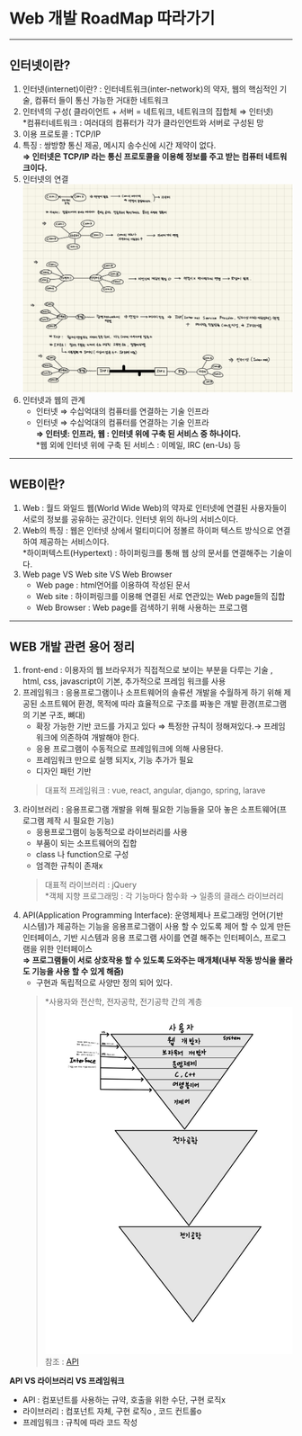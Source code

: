# Web 개발 RoadMap 따라가기

***
## 인터넷이란?
1. 인터넷(internet)이란? : 인터네트워크(inter-network)의 약자, 웹의 핵심적인 기술, 컴퓨터 들이 통신 가능한 거대한 네트워크 
2. 인터넥의 구성( 클라이언트 + 서버 = 네트워크, 네트워크의 집합체 ⇒ 인터넷)  
   *컴퓨터네트워크 : 여러대의 컴퓨터가 각가 클라인언트와 서버로 구성된 망
3. 이용 프로토콜 : TCP/IP
4. 특징 : 쌍방향 통신 제공, 메시지 송수신에 시간 제약이 없다.  
**⇒ 인터넷은 TCP/IP 라는 통신 프로토콜을 이용해 정보를 주고 받는 컴퓨터 네트워크이다.**
5. 인터넷의 연결  
![인터넷 연결 방식](./img/internet.jpeg)  
6. 인터넷과 웹의 관계  
   - 인터넷 ⇒ 수십억대의 컴퓨터를 연결하는 기술 인프라  
   - 인터넷 ⇒ 수십억대의 컴퓨터를 연결하는 기술 인프라  
   **⇒ 인터넷: 인프라, 웹 : 인터넷 위에 구축 된 서비스 중 하나이다.**    
   *웹 외에 인터넷 위에 구축 된 서비스 : 이메일, IRC (en-Us) 등

***
## WEB이란?
1. Web : 월드 와일드 웹(World Wide Web)의 약자로 인터넷에 연결된 사용자들이 서로의 정보를 공유하는 공간이다. 인터넷 위의 하나의 서비스이다.  
2. Web의 특징 : 웹은 인터넷 상에서 멀티미디어 정볼르 하이퍼 텍스트 방식으로 연결하여 제공하는 서비스이다.  
 *하이퍼텍스트(Hypertext) : 하이퍼링크를 통해 웹 상의 문서를 연결해주는 기술이다. 
3. Web page VS Web site VS Web Browser  
   - Web page : html언어를 이용하여 작성된 문서  
   - Web site : 하이퍼링크를 이용해 연결된 서로 연관있는 Web page들의 집합  
   - Web Browser : Web page를 검색하기 위해 사용하는 프로그램  

***
## WEB 개발 관련 용어 정리
1. front-end : 이용자의 웹 브라우저가 직접적으로 보이는 부분을 다루는 기술 , html, css, javascript이 기본, 추가적으로 프레임 워크를 사용  
2. 프레임워크 : 응용프로그램이나 소프트웨어의 솔류션 개발을 수월하게 하기 위해 제공된 소프트웨어 환경, 목적에 따라 효율적으로 구조를 짜놓은 개발 환경(프로그램의 기본 구조, 뼈대)  
   - 확장 가능한 기반 코드를 가지고 있다 ⇒ 특정한 규칙이 정해져있다.→ 프레임워크에 의존하여 개발해야 한다.    
   - 응용 프로그램이 수동적으로 프레임워크에 의해 사용돤다.  
   - 프레임워크 만으로 실행 되지x, 기능 추가가 필요  
   - 디자인 패턴 기반  
   > 대표적 프레임워크 : vue, react, angular, django, spring, larave   
3. 라이브러리 : 응용프로그램 개발을 위해 필요한 기능들을 모아 놓은 소프트웨어(프로그램 제작 시 필요한 기능)    
   - 응용프로그램이 능동적으로 라이브러리를 사용    
   - 부품이 되는 소프트웨어의 집합  
   - class 나 function으로 구성  
   - 엄격한 규칙이 존재x  
   > 대표적 라이브러리 : jQuery  
   > *객체 지향 프로그래밍 : 각 기능마다 함수화 → 일종의 클래스 라이브러리  
4. API(Application Programming Interface): 운영체제나 프로그래밍 언어(기반 시스템)가 제공하는 기능을 응용프로그램이 사용 할 수 있도록 제어 할 수 있게 만든 인터페이스, 기반 시스템과 응용 프로그램 사이를 연결 해주는 인터페이스, 프로그램을 위한 인터페이스  
**⇒ 프로그램들이 서로 상호작용 할 수 있도록 도와주는 매개체(내부 작동 방식을 몰라도 기능을 사용 할 수 있게 해줌)**  
   - 구현과 독립적으로 사양만 정의 되어 있다.  
   > *사용자와 전산학, 전자공학, 전기공학 간의 계층  
   > ![전산학계층](./img/CS.jpg)  
   > 참조 : [API](https://opentutorials.org/course/1189/6205)
  
**API VS 라이브러리 VS 프레임워크**  
- API : 컴포넌트를 사용하는 규약, 호출을 위한 수단, 구현 로직x  
- 라이브러리 : 컴포넌트 자체, 구현 로직o , 코드 컨트롤o    
- 프레임워크 : 규칙에 따라 코드 작성  






